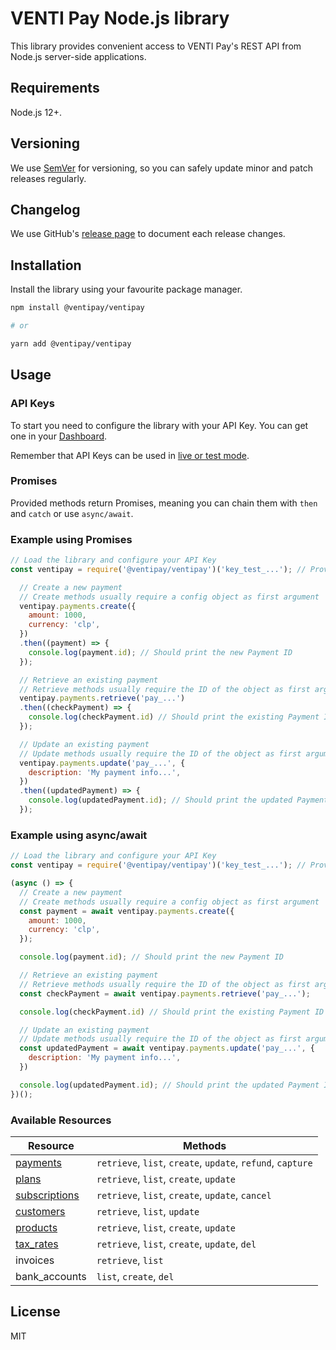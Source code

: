 # VENTI Pay Node.js library

This library provides convenient access to VENTI Pay's REST API from Node.js server-side applications.

## Requirements

Node.js 12+.

## Versioning

We use [SemVer](https://semver.org) for versioning, so you can safely update minor and patch releases regularly.

## Changelog

We use GitHub's [release page](https://github.com/VENTIPay/ventipay-node/releases) to document each release changes.

## Installation

Install the library using your favourite package manager.

```bash
npm install @ventipay/ventipay

# or

yarn add @ventipay/ventipay
```

## Usage

### API Keys

To start you need to configure the library with your API Key. You can get one in your [Dashboard](https://dashboard.ventipay.com/).

Remember that API Keys can be used in [live or test mode](https://docs.ventipay.com/api/modes).

### Promises

Provided methods return Promises, meaning you can chain them with `then` and `catch` or use `async/await`.

### Example using Promises

```javascript
// Load the library and configure your API Key
const ventipay = require('@ventipay/ventipay')('key_test_...'); // Provide your live or test API Key

  // Create a new payment
  // Create methods usually require a config object as first argument
  ventipay.payments.create({
    amount: 1000,
    currency: 'clp',
  })
  .then((payment) => {
    console.log(payment.id); // Should print the new Payment ID
  });

  // Retrieve an existing payment
  // Retrieve methods usually require the ID of the object as first argument
  ventipay.payments.retrieve('pay_...')
  .then((checkPayment) => {
    console.log(checkPayment.id) // Should print the existing Payment ID (if found)
  });

  // Update an existing payment
  // Update methods usually require the ID of the object as first argument and a config object as second argument
  ventipay.payments.update('pay_...', {
    description: 'My payment info...',
  })
  .then((updatedPayment) => {
    console.log(updatedPayment.id); // Should print the updated Payment ID
  });
```

### Example using async/await

```javascript
// Load the library and configure your API Key
const ventipay = require('@ventipay/ventipay')('key_test_...'); // Provide your live or test API Key

(async () => {
  // Create a new payment
  // Create methods usually require a config object as first argument
  const payment = await ventipay.payments.create({
    amount: 1000,
    currency: 'clp',
  });

  console.log(payment.id); // Should print the new Payment ID

  // Retrieve an existing payment
  // Retrieve methods usually require the ID of the object as first argument
  const checkPayment = await ventipay.payments.retrieve('pay_...');

  console.log(checkPayment.id) // Should print the existing Payment ID (if found)

  // Update an existing payment
  // Update methods usually require the ID of the object as first argument and a config object as second argument
  const updatedPayment = await ventipay.payments.update('pay_...', {
    description: 'My payment info...',
  })

  console.log(updatedPayment.id); // Should print the updated Payment ID
})();
```

### Available Resources

| Resource | Methods |
| ------ | ------ |
| [payments](../api-resources/payments.md) | `retrieve`, `list`, `create`, `update`, `refund`, `capture` |
| [plans](../api-resources/plans.md) | `retrieve`, `list`, `create`, `update` |
| [subscriptions](../api-resources/products.md) | `retrieve`, `list`, `create`, `update`, `cancel` |
| [customers](../api-resources/customers.md) | `retrieve`, `list`, `update` |
| [products](../api-resources/products.md) | `retrieve`, `list`, `create`, `update` |
| [tax_rates](../api-resources/tax-rates.md) | `retrieve`, `list`, `create`, `update`, `del` |
| invoices | `retrieve`, `list` |
| bank_accounts | `list`, `create`, `del` |

## License

MIT
